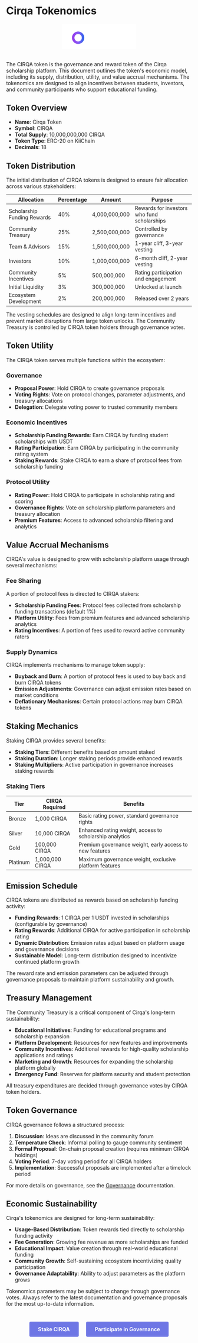 # Cirqa Tokenomics

<div class="cirqa-logo-container" style="text-align: center; margin-bottom: 30px;">
  <img src="assets/images/logo.svg" alt="Cirqa Logo" style="max-width: 200px;">
</div>

<div class="cirqa-highlight">

The CIRQA token is the governance and reward token of the Cirqa scholarship platform. This document outlines the token's economic model, including its supply, distribution, utility, and value accrual mechanisms. The tokenomics are designed to align incentives between students, investors, and community participants who support educational funding.

</div>

## Token Overview

- **Name**: Cirqa Token
- **Symbol**: CIRQA
- **Total Supply**: 10,000,000,000 CIRQA
- **Token Type**: ERC-20 on KiiChain
- **Decimals**: 18

## Token Distribution

The initial distribution of CIRQA tokens is designed to ensure fair allocation across various stakeholders:

| Allocation | Percentage | Amount | Purpose |
|------------|------------|--------|---------|
| Scholarship Funding Rewards | 40% | 4,000,000,000 | Rewards for investors who fund scholarships |
| Community Treasury | 25% | 2,500,000,000 | Controlled by governance |
| Team & Advisors | 15% | 1,500,000,000 | 1-year cliff, 3-year vesting |
| Investors | 10% | 1,000,000,000 | 6-month cliff, 2-year vesting |
| Community Incentives | 5% | 500,000,000 | Rating participation and engagement |
| Initial Liquidity | 3% | 300,000,000 | Unlocked at launch |
| Ecosystem Development | 2% | 200,000,000 | Released over 2 years |

<div class="cirqa-note">

The vesting schedules are designed to align long-term incentives and prevent market disruptions from large token unlocks. The Community Treasury is controlled by CIRQA token holders through governance votes.

</div>

## Token Utility

The CIRQA token serves multiple functions within the ecosystem:

### Governance

- **Proposal Power**: Hold CIRQA to create governance proposals
- **Voting Rights**: Vote on protocol changes, parameter adjustments, and treasury allocations
- **Delegation**: Delegate voting power to trusted community members

### Economic Incentives

- **Scholarship Funding Rewards**: Earn CIRQA by funding student scholarships with USDT
- **Rating Participation**: Earn CIRQA by participating in the community rating system
- **Staking Rewards**: Stake CIRQA to earn a share of protocol fees from scholarship funding

### Protocol Utility

- **Rating Power**: Hold CIRQA to participate in scholarship rating and scoring
- **Governance Rights**: Vote on scholarship platform parameters and treasury allocation
- **Premium Features**: Access to advanced scholarship filtering and analytics

## Value Accrual Mechanisms

CIRQA's value is designed to grow with scholarship platform usage through several mechanisms:

### Fee Sharing

A portion of protocol fees is directed to CIRQA stakers:

- **Scholarship Funding Fees**: Protocol fees collected from scholarship funding transactions (default 1%)
- **Platform Utility**: Fees from premium features and advanced scholarship analytics
- **Rating Incentives**: A portion of fees used to reward active community raters

### Supply Dynamics

CIRQA implements mechanisms to manage token supply:

- **Buyback and Burn**: A portion of protocol fees is used to buy back and burn CIRQA tokens
- **Emission Adjustments**: Governance can adjust emission rates based on market conditions
- **Deflationary Mechanisms**: Certain protocol actions may burn CIRQA tokens

## Staking Mechanics

Staking CIRQA provides several benefits:

- **Staking Tiers**: Different benefits based on amount staked
- **Staking Duration**: Longer staking periods provide enhanced rewards
- **Staking Multipliers**: Active participation in governance increases staking rewards

### Staking Tiers

| Tier | CIRQA Required | Benefits |
|------|----------------|----------|
| Bronze | 1,000 CIRQA | Basic rating power, standard governance rights |
| Silver | 10,000 CIRQA | Enhanced rating weight, access to scholarship analytics |
| Gold | 100,000 CIRQA | Premium governance weight, early access to new features |
| Platinum | 1,000,000 CIRQA | Maximum governance weight, exclusive platform features |

## Emission Schedule

CIRQA tokens are distributed as rewards based on scholarship funding activity:

- **Funding Rewards**: 1 CIRQA per 1 USDT invested in scholarships (configurable by governance)
- **Rating Rewards**: Additional CIRQA for active participation in scholarship rating
- **Dynamic Distribution**: Emission rates adjust based on platform usage and governance decisions
- **Sustainable Model**: Long-term distribution designed to incentivize continued platform growth

The reward rate and emission parameters can be adjusted through governance proposals to maintain platform sustainability and growth.

## Treasury Management

The Community Treasury is a critical component of Cirqa's long-term sustainability:

- **Educational Initiatives**: Funding for educational programs and scholarship expansion
- **Platform Development**: Resources for new features and improvements
- **Community Incentives**: Additional rewards for high-quality scholarship applications and ratings
- **Marketing and Growth**: Resources for expanding the scholarship platform globally
- **Emergency Fund**: Reserves for platform security and student protection

All treasury expenditures are decided through governance votes by CIRQA token holders.

## Token Governance

CIRQA governance follows a structured process:

1. **Discussion**: Ideas are discussed in the community forum
2. **Temperature Check**: Informal polling to gauge community sentiment
3. **Formal Proposal**: On-chain proposal creation (requires minimum CIRQA holdings)
4. **Voting Period**: 7-day voting period for all CIRQA holders
5. **Implementation**: Successful proposals are implemented after a timelock period

For more details on governance, see the [Governance](governance.md) documentation.

## Economic Sustainability

Cirqa's tokenomics are designed for long-term sustainability:

- **Usage-Based Distribution**: Token rewards tied directly to scholarship funding activity
- **Fee Generation**: Growing fee revenue as more scholarships are funded
- **Educational Impact**: Value creation through real-world educational funding
- **Community Growth**: Self-sustaining ecosystem incentivizing quality participation
- **Governance Adaptability**: Ability to adjust parameters as the platform grows

<div class="cirqa-warning">

Tokenomics parameters may be subject to change through governance votes. Always refer to the latest documentation and governance proposals for the most up-to-date information.

</div>

<div class="cta-container" style="display: flex; justify-content: center; gap: 20px; margin-top: 40px;">
  <a href="https://app.cirqa.io/stake" class="cta-button" style="background-color: #6E76E5; color: white; padding: 12px 24px; border-radius: 4px; text-decoration: none; font-weight: bold;">Stake CIRQA</a>
  <a href="https://app.cirqa.io/governance" class="cta-button" style="background-color: #6E76E5; color: white; padding: 12px 24px; border-radius: 4px; text-decoration: none; font-weight: bold;">Participate in Governance</a>
</div>